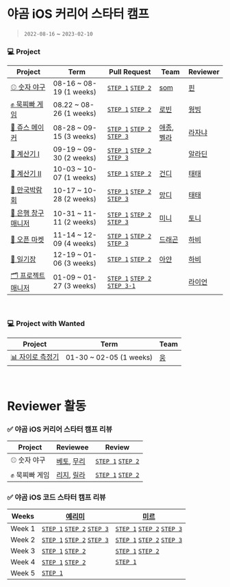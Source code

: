 # 야곰 iOS 커리어 스타터 캠프
> `2022-08-16` ~ `2023-02-10`

### 💻 Project
| Project  | Term | Pull Request | Team | Reviewer |
| -------- | -------- | -------- | ----- | ----- |
|[⚾️ 숫자 야구](https://github.com/zhilly11/ios-number-baseball) |08-16 ~ 08-19 (1 weeks)| [`STEP 1`](https://github.com/yagom-academy/ios-number-baseball/pull/123) [`STEP 2`](https://github.com/yagom-academy/ios-number-baseball/pull/136)|[som](https://github.com/jsa0224)|[핀](https://github.com/finnn1)
|[✊ 묵찌빠 게임](https://github.com/zhilly11/ios-rock-paper-scissors)|08.22 ~ 08-26 (1 weeks)|[`STEP 1`](https://github.com/yagom-academy/ios-rock-paper-scissors/pull/153) [`STEP 2`](https://github.com/yagom-academy/ios-rock-paper-scissors/pull/166)|[로빈](https://github.com/yuvinrho)|[웡빙](https://github.com/wongbingg)
|[🧃 쥬스 메이커](https://github.com/zhilly11/ios-juice-maker)|08-28 ~ 09-15 (3 weeks)|[`STEP 1`](https://github.com/yagom-academy/ios-juice-maker/pull/258) [`STEP 2`](https://github.com/yagom-academy/ios-juice-maker/pull/267) [`STEP 3`](https://github.com/yagom-academy/ios-juice-maker/pull/284)|[애종](https://github.com/jonghancha), [벨라](https://github.com/hyhy0429) | [라자냐](https://github.com/wonhee009)
|[🧮 계산기 I](https://github.com/zhilly11/ios-calculator-app)|09-19 ~ 09-30 (2 weeks)|[`STEP 1`](https://github.com/yagom-academy/ios-calculator-app/pull/320) [`STEP 2`](https://github.com/yagom-academy/ios-calculator-app/pull/356) [`STEP 3`](https://github.com/yagom-academy/ios-calculator-app/pull/379)|  | [알라딘](https://github.com/junbangg)
|[🧮 계산기 II](https://github.com/zhilly11/ios-calculator-app/tree/Calculator_II-STEP-2)| 10-03 ~ 10-07 (1 weeks)|[`STEP 1`](https://github.com/yagom-academy/ios-calculator-app/pull/391) [`STEP 2`](https://github.com/yagom-academy/ios-calculator-app/pull/403)|[건디](https://github.com/Gundy93)| [태태](https://github.com/uuu1101)
|[🌃 만국박람회](https://github.com/zhilly11/ios-exposition-universelle)|10-17 ~ 10-28 (2 weeks)|[`STEP 1`](https://github.com/yagom-academy/ios-exposition-universelle/pull/197) [`STEP 2`](https://github.com/yagom-academy/ios-exposition-universelle/pull/211) [`STEP 3`](https://github.com/yagom-academy/ios-exposition-universelle/pull/225)|[망디](https://github.com/MangDi-L)| [태태](https://github.com/uuu1101)
|[🏦 은행 창구 매니저](https://github.com/zhilly11/ios-bank-manager)|10-31 ~ 11-11 (2 weeks)|[`STEP 1`](https://github.com/yagom-academy/ios-bank-manager/pull/221) [`STEP 2`](https://github.com/yagom-academy/ios-bank-manager/pull/238) [`STEP 3`](https://github.com/yagom-academy/ios-bank-manager/pull/250) |[미니](https://github.com/leegyoungmin)| [토니](https://github.com/Monsteel)
|[🛒 오픈 마켓](https://github.com/zhilly11/ios-open-market)|11-14 ~ 12-09 (4 weeks)|[`STEP 1`](https://github.com/yagom-academy/ios-open-market/pull/209) [`STEP 2`](https://github.com/yagom-academy/ios-open-market/pull/225) [`STEP 3`](https://github.com/yagom-academy/ios-open-market/pull/240) | [드래곤](https://github.com/DrageunKim)| [하비](https://github.com/havilog)
|[📔 일기장](https://github.com/zhilly11/ios-diary)|12-19 ~ 01-06 (3 weeks)|[`STEP 1`](https://github.com/yagom-academy/ios-diary/pull/66) [`STEP 2`](https://github.com/yagom-academy/ios-diary/pull/72) |[아얀](https://github.com/oneStar92)| [하비](https://github.com/havilog)
|[🗂 프로젝트 매니저](https://github.com/zhilly11/ios-project-manager)|01-09 ~ 01-27 (3 weeks)|[`STEP 1`](https://github.com/yagom-academy/ios-project-manager/pull/233) [`STEP 2`](https://github.com/yagom-academy/ios-project-manager/pull/250) [`STEP 3-1`](https://github.com/yagom-academy/ios-project-manager/pull/259) | | [라이언](https://github.com/ryan-son) |

<br>

### 💻 Project with Wanted

| Project | Term | Team |
| -------- | -------- | -------- |
| [📊 자이로 측정기](https://github.com/zhilly11/ios-wanted-GyroData) | 01-30 ~ 02-05 (1 weeks) | [웅](https://github.com/iOS-Woong) |

<br>

# Reviewer 활동

### ✅ 야곰 iOS 커리어 스타터 캠프 리뷰

| Project | Reviewee | Review |
|------   |----   |----    |
|⚾️ 숫자 야구|[베토](https://github.com/gzzjk159), [무리](https://github.com/parkmuri) |[`STEP 1`](https://github.com/yagom-academy/ios-number-baseball/pull/161) [`STEP 2`]([os-number-baseball/pull/98](https://github.com/yagom-academy/ios-number-baseball/pull/168))|
|✊ 묵찌빠 게임|[리지](https://github.com/yijiye), [릴라](https://github.com/juun97)|[`STEP 1`](https://github.com/yagom-academy/ios-rock-paper-scissors/pull/180) [`STEP 2`](https://github.com/yagom-academy/ios-rock-paper-scissors/pull/191) |

### ✅ 야곰 iOS 코드 스타터 캠프 리뷰

| Weeks   | [예리미](https://github.com/yerimee82) | [미르](https://github.com/mireu79) |
|------   |----   |----    |
| Week 1 | [`STEP 1`](https://github.com/yagom-academy/swift-starter-Round1/pull/574) [`STEP 2`](https://github.com/yagom-academy/swift-starter-Round1/pull/583) [`STEP 3`](https://github.com/yagom-academy/swift-starter-Round1/pull/603) | [`STEP 1`](https://github.com/yagom-academy/swift-starter-Round1/pull/579) [`STEP 2`](https://github.com/yagom-academy/swift-starter-Round1/pull/591) [`STEP 3`](https://github.com/yagom-academy/swift-starter-Round1/pull/604) |
| Week 2 | [`STEP 1`](https://github.com/yagom-academy/swift-starter-Round2/pull/509) [`STEP 2`](https://github.com/yagom-academy/swift-starter-Round2/pull/515) [`STEP 3`](https://github.com/yagom-academy/swift-starter-Round2/pull/519) | [`STEP 1`](https://github.com/yagom-academy/swift-starter-Round2/pull/501) [`STEP 2`](https://github.com/yagom-academy/swift-starter-Round2/pull/506) [`STEP 3`](https://github.com/yagom-academy/swift-starter-Round2/pull/520) |
| Week 3 | [`STEP 1`](https://github.com/yagom-academy/swift-starter-Round3/pull/230) [`STEP 2`](https://github.com/yagom-academy/swift-starter-Round3/pull/234) | [`STEP 1`](https://github.com/yagom-academy/swift-starter-Round3/pull/236) [`STEP 2`](https://github.com/yagom-academy/swift-starter-Round3/pull/242) |
| Week 4 | [`STEP 1`](https://github.com/yagom-academy/swift-starter-Round4/pull/144) [`STEP 2`](https://github.com/yagom-academy/swift-starter-Round4/pull/146) | [`STEP 1`](https://github.com/yagom-academy/swift-starter-Round4/pull/148) |
| Week 5 | [`STEP 1`](https://github.com/yagom-academy/swift-starter-week5/pull/63) | |
